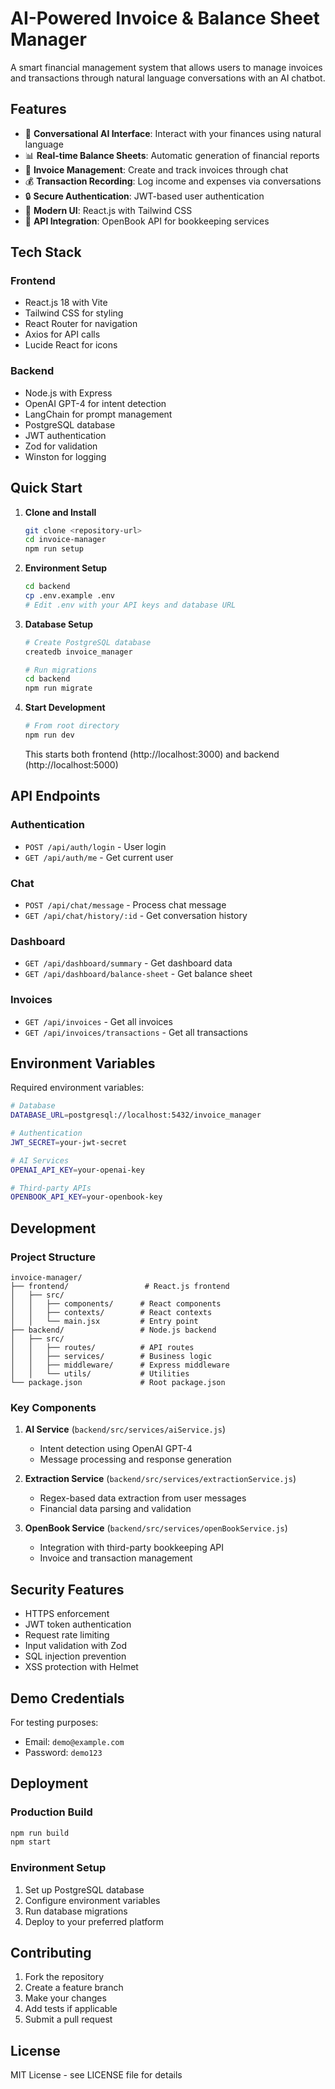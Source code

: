 # AI-Powered Invoice & Balance Sheet Manager

A smart financial management system that allows users to manage invoices and transactions through natural language conversations with an AI chatbot.

## Features

- 🤖 **Conversational AI Interface**: Interact with your finances using natural language
- 📊 **Real-time Balance Sheets**: Automatic generation of financial reports
- 📄 **Invoice Management**: Create and track invoices through chat
- 💰 **Transaction Recording**: Log income and expenses via conversations
- 🔒 **Secure Authentication**: JWT-based user authentication
- 🎨 **Modern UI**: React.js with Tailwind CSS
- 🔌 **API Integration**: OpenBook API for bookkeeping services

## Tech Stack

### Frontend
- React.js 18 with Vite
- Tailwind CSS for styling
- React Router for navigation
- Axios for API calls
- Lucide React for icons

### Backend
- Node.js with Express
- OpenAI GPT-4 for intent detection
- LangChain for prompt management
- PostgreSQL database
- JWT authentication
- Zod for validation
- Winston for logging

## Quick Start

1. **Clone and Install**
   ```bash
   git clone <repository-url>
   cd invoice-manager
   npm run setup
   ```

2. **Environment Setup**
   ```bash
   cd backend
   cp .env.example .env
   # Edit .env with your API keys and database URL
   ```

3. **Database Setup**
   ```bash
   # Create PostgreSQL database
   createdb invoice_manager
   
   # Run migrations
   cd backend
   npm run migrate
   ```

4. **Start Development**
   ```bash
   # From root directory
   npm run dev
   ```

   This starts both frontend (http://localhost:3000) and backend (http://localhost:5000)

## API Endpoints

### Authentication
- `POST /api/auth/login` - User login
- `GET /api/auth/me` - Get current user

### Chat
- `POST /api/chat/message` - Process chat message
- `GET /api/chat/history/:id` - Get conversation history

### Dashboard
- `GET /api/dashboard/summary` - Get dashboard data
- `GET /api/dashboard/balance-sheet` - Get balance sheet

### Invoices
- `GET /api/invoices` - Get all invoices
- `GET /api/invoices/transactions` - Get all transactions

## Environment Variables

Required environment variables:

```bash
# Database
DATABASE_URL=postgresql://localhost:5432/invoice_manager

# Authentication
JWT_SECRET=your-jwt-secret

# AI Services
OPENAI_API_KEY=your-openai-key

# Third-party APIs
OPENBOOK_API_KEY=your-openbook-key
```

## Development

### Project Structure
```
invoice-manager/
├── frontend/                 # React.js frontend
│   ├── src/
│   │   ├── components/      # React components
│   │   ├── contexts/        # React contexts
│   │   └── main.jsx         # Entry point
├── backend/                 # Node.js backend
│   ├── src/
│   │   ├── routes/          # API routes
│   │   ├── services/        # Business logic
│   │   ├── middleware/      # Express middleware
│   │   └── utils/           # Utilities
└── package.json             # Root package.json
```

### Key Components

1. **AI Service** (`backend/src/services/aiService.js`)
   - Intent detection using OpenAI GPT-4
   - Message processing and response generation

2. **Extraction Service** (`backend/src/services/extractionService.js`)
   - Regex-based data extraction from user messages
   - Financial data parsing and validation

3. **OpenBook Service** (`backend/src/services/openBookService.js`)
   - Integration with third-party bookkeeping API
   - Invoice and transaction management

## Security Features

- HTTPS enforcement
- JWT token authentication
- Request rate limiting
- Input validation with Zod
- SQL injection prevention
- XSS protection with Helmet

## Demo Credentials

For testing purposes:
- Email: `demo@example.com`
- Password: `demo123`

## Deployment

### Production Build
```bash
npm run build
npm start
```

### Environment Setup
1. Set up PostgreSQL database
2. Configure environment variables
3. Run database migrations
4. Deploy to your preferred platform

## Contributing

1. Fork the repository
2. Create a feature branch
3. Make your changes
4. Add tests if applicable
5. Submit a pull request

## License

MIT License - see LICENSE file for details
